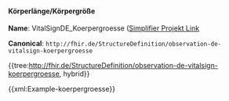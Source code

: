 #### Körperlänge/Körpergröße

**Name**: VitalSignDE_Koerpergroesse ([Simplifier Projekt Link](https://simplifier.net/resolve?canonical=http://fhir.de/StructureDefinition/observation-de-vitalsign-koerpergroesse&scope=de.basisprofil.r4@1.5.1)

**Canonical**: `http://fhir.de/StructureDefinition/observation-de-vitalsign-koerpergroesse`

{{tree:http://fhir.de/StructureDefinition/observation-de-vitalsign-koerpergroesse, hybrid}}

{{xml:Example-koerpergroesse}}